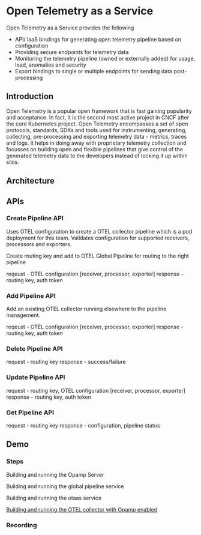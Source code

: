 # Open Telemetry as a Service

Open Telemetry as a Service provides the following

- API/ IaaS bindings for generating open telemetry pipeline based on configuration
- Providing secure endpoints for telemetry data
- Monitoring the telemetry pipeline (owned or externally added) for usage, load, anomalies and security
- Export bindings to single or multiple endpoints for sending data post-processing

## Introduction

Open Telemetry is a popular open framework that is fast gaining popularity and acceptance. In fact, it is the second most active project in CNCF after the core Kubernetes project. Open Telemetry encompasses a set of open protocols, standards, SDKs and tools used for instrumenting, generating, collecting, pre-processing and exporting telemetry data - metrics, traces and logs. It helps in doing away with proprietary telemetry collection and focusses on building open and flexible pipelines that give control of the generated telemetry data to the developers instead of locking it up within silos.

## Architecture


## APIs

### Create Pipeline API
Uses OTEL configuration to create a OTEL collector pipeline which is a pod deployment for this team. Validates configuration for supported receivers, processors and exporters.

Create routing key and add to OTEL Global Pipeline for routing to the right pipeline

reqeust -  OTEL configuration [receiver, processor, exporter]
response - routing key, auth token

### Add Pipeline API
Add an existing OTEL collector running elsewhere to the pipeline management. 

reqeust -  OTEL configuration [receiver, processor, exporter]
response - routing key, auth token


### Delete Pipeline API

request - routing key
response - success/failure

### Update Pipeline API

request - routing key, OTEL configuration [receiver, processor, exporter]
response - routing key, auth token

### Get Pipeline API
request - routing key
response - configuration, pipeline status

## Demo

### Steps

Building and running the Opamp Server

Building and running the global pipeline service

Building and running the otaas service

[Building and running the OTEL collector with Opamp enabled](helm/test-collector/README.md)


### Recording

